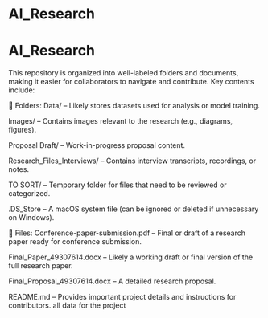 # AI_Research
# AI_Research
This repository is organized into well-labeled folders and documents, making it easier for collaborators to navigate and contribute. Key contents include:

📁 Folders:
Data/ – Likely stores datasets used for analysis or model training.

Images/ – Contains images relevant to the research (e.g., diagrams, figures).

Proposal Draft/ – Work-in-progress proposal content.

Research_Files_Interviews/ – Contains interview transcripts, recordings, or notes.

TO SORT/ – Temporary folder for files that need to be reviewed or categorized.

.DS_Store – A macOS system file (can be ignored or deleted if unnecessary on Windows).

📄 Files:
Conference-paper-submission.pdf – Final or draft of a research paper ready for conference submission.

Final_Paper_49307614.docx – Likely a working draft or final version of the full research paper.

Final_Proposal_49307614.docx – A detailed research proposal.

README.md – Provides important project details and instructions for contributors.
all data for the project

